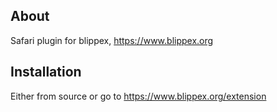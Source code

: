 ## About

Safari plugin for blippex, https://www.blippex.org

## Installation

Either from source or go to https://www.blippex.org/extension
